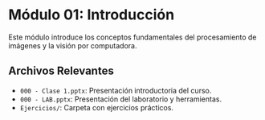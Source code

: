 # Módulo 01: Introducción

Este módulo introduce los conceptos fundamentales del procesamiento de imágenes y la visión por computadora.

## Archivos Relevantes

*   `000 - Clase 1.pptx`: Presentación introductoria del curso.
*   `000 - LAB.pptx`: Presentación del laboratorio y herramientas.
*   `Ejercicios/`: Carpeta con ejercicios prácticos.
